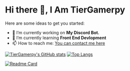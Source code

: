 # Hi there 👋, I Am TierGamerpy

Here are some ideas to get you started:

- 🔭 I’m currently working on **My Discord Bot.**
- 🌱 I’m currently learning **Front End Devlopment**
- 📫 How to reach me: [You can contact me here](https://discord.gg/F2WZJB5suZ)

[![TierGamerpy's GitHub stats](https://github-readme-stats.vercel.app/api?username=TierGamerpy&count_private=true&show_icons=true&theme=radical)](https://github.com/TierGamerpy) [![Top Langs](https://github-readme-stats.vercel.app/api/top-langs/?username=TierGamerpy&langs_count=10&layout=compact)](https://github.com/TierGamerpy)



[![Readme Card](https://github-readme-stats.vercel.app/api/pin/?username=Tea-Bot-Development&repo=Tea-Bot&show_owner=True)](https://github.com/Tea-Bot-Development/Tea-Bot) 
